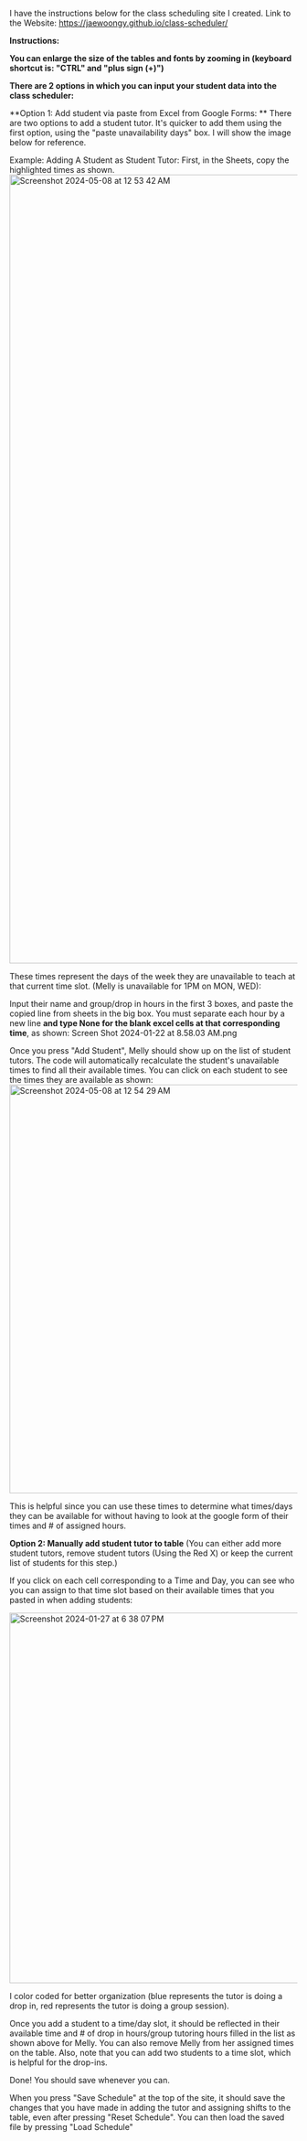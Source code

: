 I have the instructions below for the class scheduling site I created.
Link to the Website: https://jaewoongy.github.io/class-scheduler/

**Instructions:**

**You can enlarge the size of the tables and fonts by zooming in (keyboard shortcut is: "CTRL" and "plus sign (+)")**

**There are 2 options in which you can input your student data into the class scheduler:**

**Option 1: Add student via paste from Excel from Google Forms: **
There are two options to add a student tutor. It's quicker to add them using the first option, using the "paste unavailability days" box. I will show the image below for reference.

Example:
Adding A Student as Student Tutor:
First, in the Sheets, copy the highlighted times as shown. 
<img width="1380" alt="Screenshot 2024-05-08 at 12 53 42 AM" src="https://github.com/jaewoongy/class-scheduler/assets/56903210/7e9b68c0-8a65-4526-b863-05f0a91f756a">

These times represent the days of the week they are unavailable to teach at that current time slot. (Melly is unavailable for 1PM on MON, WED):

Input their name and group/drop in hours in the first 3 boxes, and paste the copied line from sheets in the big box. You must separate each hour by a new line **and type None for the blank excel cells at that corresponding time**, as shown:
Screen Shot 2024-01-22 at 8.58.03 AM.png

Once you press "Add Student", Melly should show up on the list of student tutors. The code will automatically recalculate the student's unavailable times to find all their available times. You can click on each student to see the times they are available as shown:
<img width="715" alt="Screenshot 2024-05-08 at 12 54 29 AM" src="https://github.com/jaewoongy/class-scheduler/assets/56903210/06442959-61c7-4644-b409-1f5055321df3">

This is helpful since you can use these times to determine what times/days they can be available for without having to look at the google form of their times and # of assigned hours.



**Option 2: Manually add student tutor to table** 
(You can either add more student tutors, remove student tutors (Using the Red X) or keep the current list of students for this step.)

If you click on each cell corresponding to a Time and Day, you can see who you can assign to that time slot based on their available times that you pasted in when adding students:

<img width="648" alt="Screenshot 2024-01-27 at 6 38 07 PM" src="https://github.com/jaewoongy/class-scheduler/assets/56903210/041b3fb0-395f-4089-a181-69c899e7b5b9">

I color coded for better organization (blue represents the tutor is doing a drop in, red represents the tutor is doing a group session).

Once you add a student to a time/day slot, it should be reflected in their available time and # of drop in hours/group tutoring hours filled in the list as shown above for Melly. You can also remove Melly from her assigned times on the table. Also, note that you can add two students to a time slot, which is helpful for the drop-ins.


Done! You should save whenever you can.

When you press "Save Schedule" at the top of the site, it should save the changes that you have made in adding the tutor and assigning shifts to the table, even after pressing "Reset Schedule". You can then load the saved file by pressing "Load Schedule"
